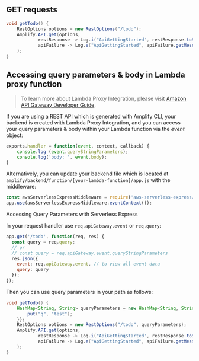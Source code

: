 ## GET requests

```java
void getTodo() {
    RestOptions options = new RestOptions("/todo");
    Amplify.API.get(options,
            restResponse -> Log.i("ApiGettingStarted", restResponse.toString()),
            apiFailure -> Log.e("ApiGettingStarted", apiFailure.getMessage(), apiFailure)
    );
}
```

## Accessing query parameters & body in Lambda proxy function

> To learn more about Lambda Proxy Integration, please visit [Amazon API Gateway Developer Guide](https://docs.aws.amazon.com/apigateway/latest/developerguide/api-gateway-create-api-as-simple-proxy-for-lambda.html).

If you are using a REST API which is generated with Amplify CLI, your backend is created with Lambda Proxy Integration, and you can access your query parameters & body within your Lambda function via the *event* object:

```javascript
exports.handler = function(event, context, callback) {
    console.log (event.queryStringParameters);
    console.log('body: ', event.body);
}
```

Alternatively, you can update your backend file which is located at `amplify/backend/function/[your-lambda-function]/app.js` with the middleware:

```javascript
const awsServerlessExpressMiddleware = require('aws-serverless-express/middleware');
app.use(awsServerlessExpressMiddleware.eventContext());
```

Accessing Query Parameters with Serverless Express

In your request handler use `req.apiGateway.event` or `req.query`:

```javascript
app.get('/todo', function(req, res) {
  const query = req.query;
  // or
  // const query = req.apiGateway.event.queryStringParameters
  res.json({
    event: req.apiGateway.event, // to view all event data
    query: query
  });
});
```

Then you can use query parameters in your path as follows:

```java
void getTodo() {
    HashMap<String, String> queryParameters = new HashMap<String, String>() {{
        put("q", "test");
    }};
    RestOptions options = new RestOptions("/todo", queryParameters);
    Amplify.API.get(options,
            restResponse -> Log.i("ApiGettingStarted", restResponse.toString()),
            apiFailure -> Log.e("ApiGettingStarted", apiFailure.getMessage(), apiFailure)
    );
}
```
